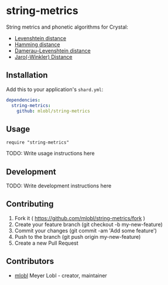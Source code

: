 # string-metrics

String metrics and phonetic algorithms for Crystal:
* [Levenshtein distance](https://en.wikipedia.org/wiki/Levenshtein_distance)
* [Hamming distance](https://en.wikipedia.org/wiki/Hamming_distance)
* [Damerau–Levenshtein distance](https://en.wikipedia.org/wiki/Damerau%E2%80%93Levenshtein_distance)
* [Jaro(-Winkler) Distance](https://en.wikipedia.org/wiki/Jaro%E2%80%93Winkler_distance)


## Installation

Add this to your application's `shard.yml`:

```yaml
dependencies:
  string-metrics:
    github: mlobl/string-metrics
```

## Usage

```crystal
require "string-metrics"
```

TODO: Write usage instructions here

## Development

TODO: Write development instructions here

## Contributing

1. Fork it ( https://github.com/mlobl/string-metrics/fork )
2. Create your feature branch (git checkout -b my-new-feature)
3. Commit your changes (git commit -am 'Add some feature')
4. Push to the branch (git push origin my-new-feature)
5. Create a new Pull Request

## Contributors

- [mlobl](https://github.com/mlobl) Meyer Lobl - creator, maintainer
